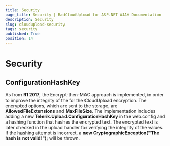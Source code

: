 ```yaml
---
title: Security
page_title: Security | RadCloudUpload for ASP.NET AJAX Documentation
description: Security
slug: cloudupload-security
tags: security
published: True
position: 14
---
```


# Security

## ConfigurationHashKey 

As from **R1 2017**, the Encrypt-then-MAC approach is implemented, in order to improve the integrity of the for the CloudUpload encryption. The encrypted options, which are sent to the storage, are **AllowedFileExtensions** and **MaxFileSize**. The implementation includes adding a new **Telerik.Upload.ConfigurationHashKey** in the web.config and a hashing function that hashes the encrypted text. The encrypted text is later checked in the upload handler for verifying the integrity of the values. If the hashing attempt is incorrect, a **new CryptographicException("The hash is not valid!");** will be thrown.